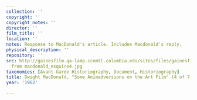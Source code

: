 ```yaml
---
collection: ''
copyright: ''
copyright_notes: ''
director: ''
film_title: ''
location: ''
notes: Response to MacDonald's article. Includes Macdonald's reply.
physical_description: ''
repository: ''
src: http://gainesfilm.qa-lamp.ccnmtl.columbia.edu/sites/files/gainesfilm/images/Pages
  from macdonald_esquire4.jpg
taxonomies: [Avant-Garde Historiography, Document, Historiography]
title: Dwight MacDonald, "Some Animadversions on the Art Film" (4 of 7)
year: '1962'

---
```

